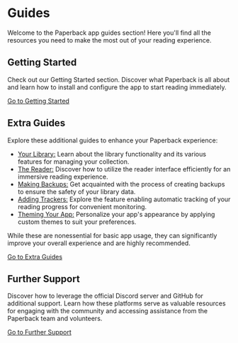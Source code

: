 # Guides

Welcome to the Paperback app guides section! Here you'll find all the resources you need to make the most out of your reading experience.

## Getting Started

Check out our Getting Started section. Discover what Paperback is all about and learn how to install and configure the app to start reading immediately.

[Go to Getting Started](/guides/getting-started/)

## Extra Guides

Explore these additional guides to enhance your Paperback experience:

<!-- A list of all extra guides (/guides/extra/*) sorted by importance, the structure and list of these is expected to change -->

-   [Your Library:](/guides/extra/library) Learn about the library functionality and its various features for managing your collection.
-   [The Reader:](/guides/extra/reader) Discover how to utilize the reader interface efficiently for an immersive reading experience.
-   [Making Backups:](/guides/extra/backups) Get acquainted with the process of creating backups to ensure the safety of your library data.
-   [Adding Trackers:](/guides/extra/trackers) Explore the feature enabling automatic tracking of your reading progress for convenient monitoring.
-   [Theming Your App:](/guides/extra/themes) Personalize your app's appearance by applying custom themes to suit your preferences.

While these are nonessential for basic app usage, they can significantly improve your overall experience and are highly recommended.

[Go to Extra Guides](/guides/extra/)

## Further Support

Discover how to leverage the official Discord server and GitHub for additional support. Learn how these platforms serve as valuable resources for engaging with the community and accessing assistance from the Paperback team and volunteers.

[Go to Further Support](/guides/further-support/)
